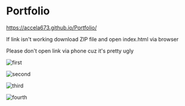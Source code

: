 # Portfolio
 
https://accela673.github.io/Portfolio/

If link isn't working download ZIP file and open index.html via browser



Please don't open link via phone cuz it's pretty ugly


![first](https://user-images.githubusercontent.com/101983496/199739376-4ac3d35f-cc57-4ca3-af56-8b89a30f070d.png)



![second](https://user-images.githubusercontent.com/101983496/199739390-5d22439a-2ddc-470e-bb46-6611094efc80.png)



![third](https://user-images.githubusercontent.com/101983496/199739408-aa354500-7006-4d23-8d7e-266e223261c9.png)




![fourth](https://user-images.githubusercontent.com/101983496/199739444-2d2ceee2-b803-4bcc-9898-98dbe962a24f.png)
